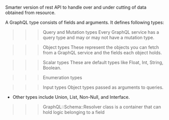 Smarter version of rest API to handle over and under cutting of data obtained from resource.

A GraphQL type consists of fields and arguments. It defines following types:

>>> Query and Mutation types
    Every GraphQL service has a query type and may or may not have a mutation type.

>>> Object types
    These represent the objects you can fetch from a GraphQL service and the fields each object holds.

>>> Scalar types
    These are default types like Float, Int, String, Boolean.

>>> Enumeration types

>>> Input types
	Object types passed as arguments to queries.

* Other types include Union, List, Non-Null, and Interface.

>>> GraphQL::Schema::Resolver 
	class is a container that can hold logic belonging to a field
